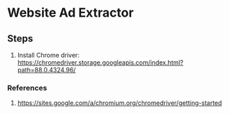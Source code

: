 # Website Ad Extractor

## Steps
1. Install Chrome driver: https://chromedriver.storage.googleapis.com/index.html?path=88.0.4324.96/


### References
1. https://sites.google.com/a/chromium.org/chromedriver/getting-started